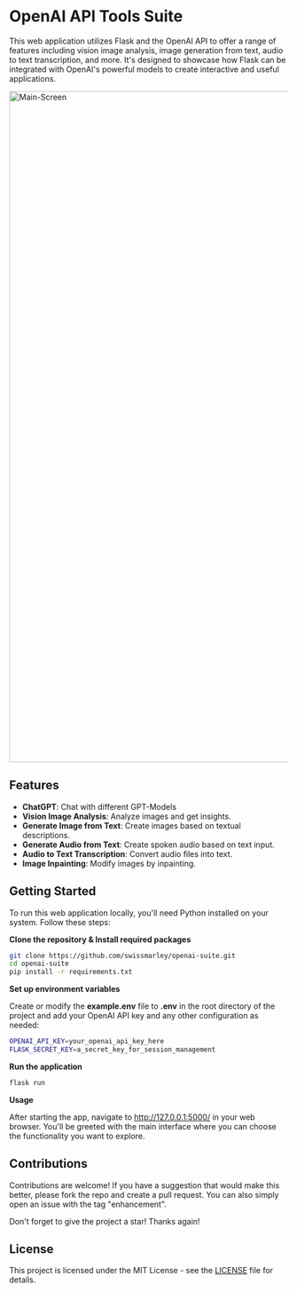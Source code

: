 # OpenAI API Tools Suite

This web application utilizes Flask and the OpenAI API to offer a range of features including vision image analysis, image generation from text, audio to text transcription, and more. It's designed to showcase how Flask can be integrated with OpenAI's powerful models to create interactive and useful applications.

<img width="1209" alt="Main-Screen" src="https://github.com/swissmarley/openai-suite/assets/120587389/d2407b17-9239-49ed-b07c-a26cc775cddd">

## Features

- **ChatGPT**: Chat with different GPT-Models
- **Vision Image Analysis**: Analyze images and get insights.
- **Generate Image from Text**: Create images based on textual descriptions.
- **Generate Audio from Text**: Create spoken audio based on text input.
- **Audio to Text Transcription**: Convert audio files into text.
- **Image Inpainting**: Modify images by inpainting.

## Getting Started

To run this web application locally, you'll need Python installed on your system. Follow these steps:

**Clone the repository & Install required packages**

```bash
git clone https://github.com/swissmarley/openai-suite.git
cd openai-suite
pip install -r requirements.txt
```

**Set up environment variables**

Create or modify the **example.env** file to **.env** in the root directory of the project and add your OpenAI API key and any other configuration as needed:

```bash
OPENAI_API_KEY=your_openai_api_key_here
FLASK_SECRET_KEY=a_secret_key_for_session_management
```

**Run the application**

```bash
flask run
```

**Usage**

After starting the app, navigate to http://127.0.0.1:5000/ in your web browser. You'll be greeted with the main interface where you can choose the functionality you want to explore.

## Contributions

Contributions are welcome! If you have a suggestion that would make this better, please fork the repo and create a pull request. You can also simply open an issue with the tag "enhancement".

Don't forget to give the project a star! Thanks again!

## License

This project is licensed under the MIT License - see the [LICENSE](LICENSE) file for details.
